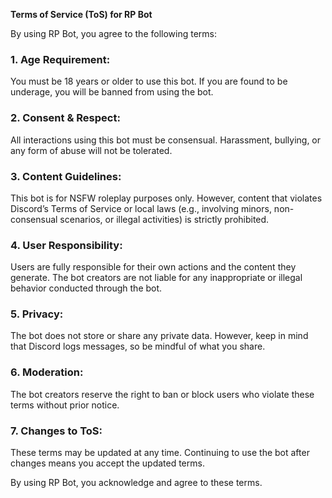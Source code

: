 **Terms of Service (ToS) for RP Bot**

By using RP Bot, you agree to the following terms:

### 1. **Age Requirement**:  
   You must be 18 years or older to use this bot. If you are found to be underage, you will be banned from using the bot.

### 2. **Consent & Respect**:  
   All interactions using this bot must be consensual. Harassment, bullying, or any form of abuse will not be tolerated.

### 3. **Content Guidelines**:  
   This bot is for NSFW roleplay purposes only. However, content that violates Discord’s Terms of Service or local laws (e.g., involving minors, non-consensual scenarios, or illegal activities) is strictly prohibited.

### 4. **User Responsibility**:  
   Users are fully responsible for their own actions and the content they generate. The bot creators are not liable for any inappropriate or illegal behavior conducted through the bot.

### 5. **Privacy**:  
   The bot does not store or share any private data. However, keep in mind that Discord logs messages, so be mindful of what you share.

### 6. **Moderation**:  
   The bot creators reserve the right to ban or block users who violate these terms without prior notice.

### 7. **Changes to ToS**:  
   These terms may be updated at any time. Continuing to use the bot after changes means you accept the updated terms.

By using RP Bot, you acknowledge and agree to these terms.
